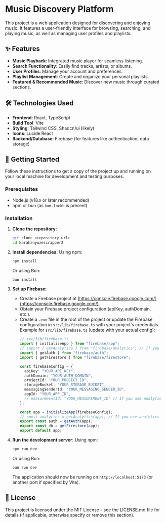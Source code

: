 # Music Discovery Platform

This project is a web application designed for discovering and enjoying music. It features a user-friendly interface for browsing, searching, and playing music, as well as managing user profiles and playlists.

## ✨ Features

*   **Music Playback**: Integrated music player for seamless listening.
*   **Search Functionality**: Easily find tracks, artists, or albums.
*   **User Profiles**: Manage your account and preferences.
*   **Playlist Management**: Create and organize your personal playlists.
*   **Featured & Recommended Music**: Discover new music through curated sections.

## 🛠️ Technologies Used

*   **Frontend**: React, TypeScript
*   **Build Tool**: Vite
*   **Styling**: Tailwind CSS, Shadcn/ui (likely)
*   **Icons**: Lucide React
*   **Backend/Database**: Firebase (for features like authentication, data storage)

## 🚀 Getting Started

Follow these instructions to get a copy of the project up and running on your local machine for development and testing purposes.

### Prerequisites

*   Node.js (v18.x or later recommended)
*   npm or bun (as `bun.lockb` is present)

### Installation

1.  **Clone the repository:**
    ```bash
    git clone <repository-url>
    cd karahanyuzescrapper2
    ```

2.  **Install dependencies:**
    Using npm:
    ```bash
    npm install
    ```
    Or using Bun:
    ```bash
    bun install
    ```

3.  **Set up Firebase:**
    *   Create a Firebase project at [https://console.firebase.google.com/](https://console.firebase.google.com/).
    *   Obtain your Firebase project configuration (apiKey, authDomain, etc.).
    *   Create a `.env` file in the root of the project or update the Firebase configuration in `src/lib/firebase.ts` with your project's credentials.
        Example for `src/lib/firebase.ts` (update with your actual config):
        ```typescript
        // src/lib/firebase.ts
        import { initializeApp } from "firebase/app";
        // import { getAnalytics } from "firebase/analytics"; // If you use analytics
        import { getAuth } from "firebase/auth";
        import { getFirestore } from "firebase/firestore";

        const firebaseConfig = {
          apiKey: "YOUR_API_KEY",
          authDomain: "YOUR_AUTH_DOMAIN",
          projectId: "YOUR_PROJECT_ID",
          storageBucket: "YOUR_STORAGE_BUCKET",
          messagingSenderId: "YOUR_MESSAGING_SENDER_ID",
          appId: "YOUR_APP_ID",
          // measurementId: "YOUR_MEASUREMENT_ID" // If you use analytics
        };

        const app = initializeApp(firebaseConfig);
        // const analytics = getAnalytics(app); // If you use analytics
        export const auth = getAuth(app);
        export const db = getFirestore(app);
        export default app;
        ```

4.  **Run the development server:**
    Using npm:
    ```bash
    npm run dev
    ```
    Or using Bun:
    ```bash
    bun run dev
    ```

    The application should now be running on `http://localhost:5173` (or another port if specified by Vite).

## 📜 License

This project is licensed under the MIT License - see the LICENSE.md file for details (if applicable, otherwise specify or remove this section).